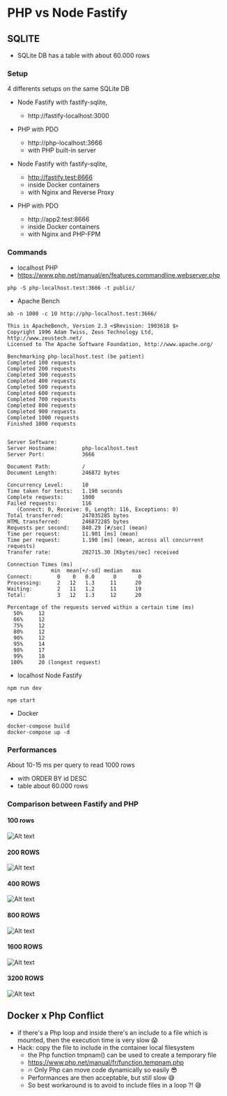 # PHP vs Node Fastify

## SQLITE

* SQLite DB has a table with about 60.000 rows

### Setup 

4 differents setups on the same SQLite DB

* Node Fastify with fastify-sqlite, 
  * http://fastify-localhost:3000

* PHP with PDO
  * http://php-localhost:3666
  * with PHP built-in server 

* Node Fastify with fastify-sqlite, 
  * http://fastify.test:8666
  * inside Docker containers
  * with Nginx and Reverse Proxy 

* PHP with PDO
  * http://app2:test:8666
  * inside Docker containers
  * with Nginx and PHP-FPM 


### Commands


* localhost PHP
* https://www.php.net/manual/en/features.commandline.webserver.php

```
php -S php-localhost.test:3666 -t public/

```
* Apache Bench

```
ab -n 1000 -c 10 http://php-localhost.test:3666/
```

```
This is ApacheBench, Version 2.3 <$Revision: 1903618 $>
Copyright 1996 Adam Twiss, Zeus Technology Ltd, http://www.zeustech.net/
Licensed to The Apache Software Foundation, http://www.apache.org/

Benchmarking php-localhost.test (be patient)
Completed 100 requests
Completed 200 requests
Completed 300 requests
Completed 400 requests
Completed 500 requests
Completed 600 requests
Completed 700 requests
Completed 800 requests
Completed 900 requests
Completed 1000 requests
Finished 1000 requests


Server Software:        
Server Hostname:        php-localhost.test
Server Port:            3666

Document Path:          /
Document Length:        246872 bytes

Concurrency Level:      10
Time taken for tests:   1.190 seconds
Complete requests:      1000
Failed requests:        116
   (Connect: 0, Receive: 0, Length: 116, Exceptions: 0)
Total transferred:      247035285 bytes
HTML transferred:       246872285 bytes
Requests per second:    840.29 [#/sec] (mean)
Time per request:       11.901 [ms] (mean)
Time per request:       1.190 [ms] (mean, across all concurrent requests)
Transfer rate:          202715.30 [Kbytes/sec] received

Connection Times (ms)
              min  mean[+/-sd] median   max
Connect:        0    0   0.0      0       0
Processing:     2   12   1.3     11      20
Waiting:        2   11   1.2     11      19
Total:          3   12   1.3     12      20

Percentage of the requests served within a certain time (ms)
  50%     12
  66%     12
  75%     12
  80%     12
  90%     12
  95%     14
  98%     17
  99%     18
 100%     20 (longest request)
```

* localhost Node Fastify

```
npm run dev

npm start

```

* Docker

```
docker-compose build
docker-compose up -d
```

### Performances 

About 10-15 ms per query to read 1000 rows
* with ORDER BY id DESC
* table about 60.000 rows

### Comparison between Fastify and PHP

#### 100 rows

![Alt text](test/100rows.png)

#### 200 ROWS

![Alt text](test/200rows.png)

#### 400 ROWS

![Alt text](test/400rows.png)

#### 800 ROWS

![Alt text](test/800rows.png)

#### 1600 ROWS

![Alt text](test/1600rows.png)

#### 3200 ROWS

![Alt text](test/3200rows.png)

## Docker x Php Conflict

* if there's a Php loop and inside there's an include to a file which is mounted, then the execution time is very slow 😱
* Hack: copy the file to include in the container local filesystem
  * the Php function tmpnam() can be used to create a temporary file
  * https://www.php.net/manual/fr/function.tempnam.php
  * 🔥 Only Php can move code dynamically so easily 😎
  * Performances are then acceptable, but still slow 😅
  * So best workaround is to avoid to include files in a loop ?! 😅 

